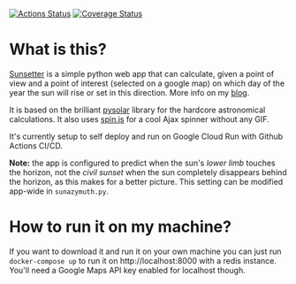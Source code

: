[![Actions Status](https://github.com/w00kie/sunsetter/workflows/Run%20linter%20and%20tests/badge.svg)](https://github.com/w00kie/sunsetter/actions)
[![Coverage Status](https://coveralls.io/repos/github/w00kie/sunsetter/badge.svg?branch=master)](https://coveralls.io/github/w00kie/sunsetter?branch=master)

What is this?
=============
[Sunsetter](http://www.sunset.io) is a simple python web app that can calculate, given a point of view and a point of interest (selected on a google map) on which day of the year the sun will rise or set in this direction. More info on my [blog](https://w00kie.com/category/sunsetter-app/).

It is based on the brilliant [pysolar](http://pysolar.org/) library for the hardcore astronomical calculations. It also uses [spin.js](https://fgnass.github.com/spin.js/) for a cool Ajax spinner without any GIF.

It's currently setup to self deploy and run on Google Cloud Run with Github Actions CI/CD.

**Note:** the app is configured to predict when the sun's _lower limb_ touches the horizon, not the _civil sunset_ when the sun completely disappears behind the horizon, as this makes for a better picture. This setting can be modified app-wide in `sunazymuth.py`.

How to run it on my machine?
============================
If you want to download it and run it on your own machine you can just run `docker-compose up` to run it on http://localhost:8000 with a redis instance. You'll need a Google Maps API key enabled for localhost though.
